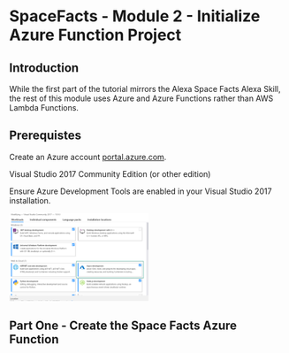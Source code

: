 # SpaceFacts - Module 2 - Initialize Azure Function Project

## Introduction

While the first part of the tutorial mirrors the Alexa Space Facts Alexa Skill, the rest of this module uses Azure and Azure Functions 
rather than AWS Lambda Functions.

## Prerequistes

Create an Azure account [portal.azure.com](https://portal.azure.com).

Visual Studio 2017 Community Edition (or other edition)

Ensure Azure Development Tools are enabled in your Visual Studio 2017 installation.

<img src="/docs/images/AzureDevTools.png?raw=true" width="50%">

## Part One - Create the Space Facts Azure Function

